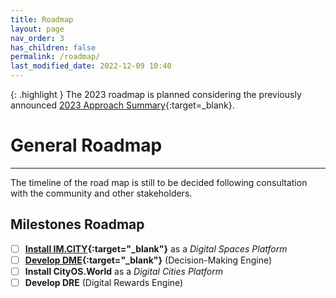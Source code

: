 ```yaml
---
title: Roadmap
layout: page
nav_order: 3
has_children: false
permalink: /roadmap/
last_modified_date: 2022-12-09 10:40
---
```


{: .highlight }
The 2023 roadmap is planned considering the previously announced [2023 Approach Summary](https://docs.IM.CITY/2023-approach){:target=_blank}.


# General Roadmap
----------------

The timeline of the road map is still to be decided following consultation with the community and other stakeholders.

## Milestones Roadmap 

- [ ] **[Install IM.CITY](https://IM.CITY){:target="_blank"}** as a _Digital Spaces Platform_
- [ ] **[Develop DME](https://CityOs.dev/elements/decision-making-engine/){:target="_blank"}** (Decision-Making Engine)
- [ ] **Install CityOS.World**  as a _Digital Cities Platform_
- [ ] **Develop DRE** (Digital Rewards Engine)
